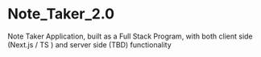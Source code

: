 # Note_Taker_2.0
Note Taker Application, built as a Full Stack Program, with both client side (Next.js / TS ) and server side (TBD) functionality
